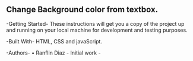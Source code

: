 Change Background color from textbox.
--------------------------------------------

-Getting Started-
These instructions will get you a copy of the project up and running on your local machine for development and testing purposes.

-Built With-
HTML, CSS and javaScript.

-Authors-
•	Ranflin Diaz - Initial work - 
